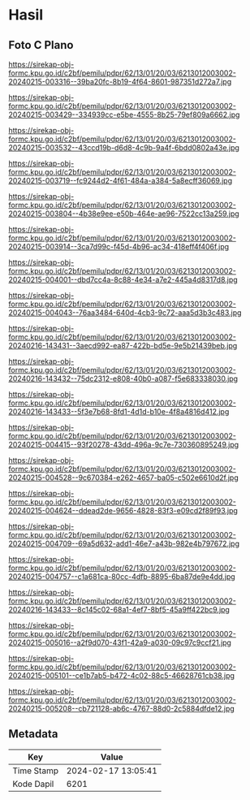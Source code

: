 # Hasil

## Foto C Plano

https://sirekap-obj-formc.kpu.go.id/c2bf/pemilu/pdpr/62/13/01/20/03/6213012003002-20240215-003316--39ba20fc-8b19-4f64-8601-987351d272a7.jpg

https://sirekap-obj-formc.kpu.go.id/c2bf/pemilu/pdpr/62/13/01/20/03/6213012003002-20240215-003429--334939cc-e5be-4555-8b25-79ef809a6662.jpg

https://sirekap-obj-formc.kpu.go.id/c2bf/pemilu/pdpr/62/13/01/20/03/6213012003002-20240215-003532--43ccd19b-d6d8-4c9b-9a4f-6bdd0802a43e.jpg

https://sirekap-obj-formc.kpu.go.id/c2bf/pemilu/pdpr/62/13/01/20/03/6213012003002-20240215-003719--fc9244d2-4f61-484a-a384-5a8ecff36069.jpg

https://sirekap-obj-formc.kpu.go.id/c2bf/pemilu/pdpr/62/13/01/20/03/6213012003002-20240215-003804--4b38e9ee-e50b-464e-ae96-7522cc13a259.jpg

https://sirekap-obj-formc.kpu.go.id/c2bf/pemilu/pdpr/62/13/01/20/03/6213012003002-20240215-003914--3ca7d99c-f45d-4b96-ac34-418eff4f406f.jpg

https://sirekap-obj-formc.kpu.go.id/c2bf/pemilu/pdpr/62/13/01/20/03/6213012003002-20240215-004001--dbd7cc4a-8c88-4e34-a7e2-445a4d8317d8.jpg

https://sirekap-obj-formc.kpu.go.id/c2bf/pemilu/pdpr/62/13/01/20/03/6213012003002-20240215-004043--76aa3484-640d-4cb3-9c72-aaa5d3b3c483.jpg

https://sirekap-obj-formc.kpu.go.id/c2bf/pemilu/pdpr/62/13/01/20/03/6213012003002-20240216-143431--3aecd992-ea87-422b-bd5e-9e5b21439beb.jpg

https://sirekap-obj-formc.kpu.go.id/c2bf/pemilu/pdpr/62/13/01/20/03/6213012003002-20240216-143432--75dc2312-e808-40b0-a087-f5e683338030.jpg

https://sirekap-obj-formc.kpu.go.id/c2bf/pemilu/pdpr/62/13/01/20/03/6213012003002-20240216-143433--5f3e7b68-8fd1-4d1d-b10e-4f8a4816d412.jpg

https://sirekap-obj-formc.kpu.go.id/c2bf/pemilu/pdpr/62/13/01/20/03/6213012003002-20240215-004415--93f20278-43dd-496a-9c7e-730360895249.jpg

https://sirekap-obj-formc.kpu.go.id/c2bf/pemilu/pdpr/62/13/01/20/03/6213012003002-20240215-004528--9c670384-e262-4657-ba05-c502e6610d2f.jpg

https://sirekap-obj-formc.kpu.go.id/c2bf/pemilu/pdpr/62/13/01/20/03/6213012003002-20240215-004624--ddead2de-9656-4828-83f3-e09cd2f89f93.jpg

https://sirekap-obj-formc.kpu.go.id/c2bf/pemilu/pdpr/62/13/01/20/03/6213012003002-20240215-004709--69a5d632-add1-46e7-a43b-982e4b797672.jpg

https://sirekap-obj-formc.kpu.go.id/c2bf/pemilu/pdpr/62/13/01/20/03/6213012003002-20240215-004757--c1a681ca-80cc-4dfb-8895-6ba87de9e4dd.jpg

https://sirekap-obj-formc.kpu.go.id/c2bf/pemilu/pdpr/62/13/01/20/03/6213012003002-20240216-143433--8c145c02-68a1-4ef7-8bf5-45a9ff422bc9.jpg

https://sirekap-obj-formc.kpu.go.id/c2bf/pemilu/pdpr/62/13/01/20/03/6213012003002-20240215-005016--a2f9d070-43f1-42a9-a030-09c97c9ccf21.jpg

https://sirekap-obj-formc.kpu.go.id/c2bf/pemilu/pdpr/62/13/01/20/03/6213012003002-20240215-005101--ce1b7ab5-b472-4c02-88c5-46628761cb38.jpg

https://sirekap-obj-formc.kpu.go.id/c2bf/pemilu/pdpr/62/13/01/20/03/6213012003002-20240215-005208--cb721128-ab6c-4767-88d0-2c5884dfde12.jpg


## Metadata

| Key        | Value               |
| ---------- | ------------------- |
| Time Stamp | 2024-02-17 13:05:41 |
| Kode Dapil | 6201                |



